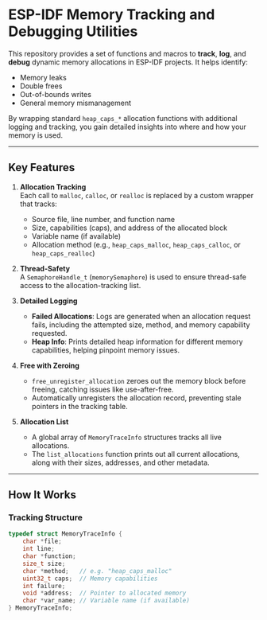 # ESP-IDF Memory Tracking and Debugging Utilities

This repository provides a set of functions and macros to **track**, **log**, and **debug** dynamic memory allocations in ESP-IDF projects. It helps identify:

- Memory leaks
- Double frees
- Out-of-bounds writes
- General memory mismanagement

By wrapping standard `heap_caps_*` allocation functions with additional logging and tracking, you gain detailed insights into where and how your memory is used.

---

## Key Features

1. **Allocation Tracking**  
   Each call to `malloc`, `calloc`, or `realloc` is replaced by a custom wrapper that tracks:
   - Source file, line number, and function name
   - Size, capabilities (caps), and address of the allocated block
   - Variable name (if available)
   - Allocation method (e.g., `heap_caps_malloc`, `heap_caps_calloc`, or `heap_caps_realloc`)

2. **Thread-Safety**  
   A `SemaphoreHandle_t` (`memorySemaphore`) is used to ensure thread-safe access to the allocation-tracking list. 

3. **Detailed Logging**  
   - **Failed Allocations**: Logs are generated when an allocation request fails, including the attempted size, method, and memory capability requested.
   - **Heap Info**: Prints detailed heap information for different memory capabilities, helping pinpoint memory issues.

4. **Free with Zeroing**  
   - `free_unregister_allocation` zeroes out the memory block before freeing, catching issues like use-after-free.
   - Automatically unregisters the allocation record, preventing stale pointers in the tracking table.

5. **Allocation List**  
   - A global array of `MemoryTraceInfo` structures tracks all live allocations.
   - The `list_allocations` function prints out all current allocations, along with their sizes, addresses, and other metadata.

---

## How It Works

### Tracking Structure

```c
typedef struct MemoryTraceInfo {
    char *file;
    int line;
    char *function;
    size_t size;
    char *method;   // e.g. "heap_caps_malloc"
    uint32_t caps;  // Memory capabilities
    int failure;
    void *address;  // Pointer to allocated memory
    char *var_name; // Variable name (if available)
} MemoryTraceInfo;
